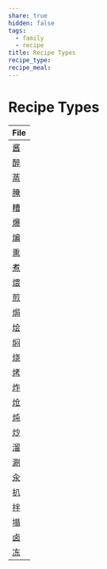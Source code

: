 ```yaml
---
share: true
hidden: false
tags:
  - family
  - recipe
title: Recipe Types
recipe_type: 
recipe_meal: 
---
```


# Recipe Types

| File                                   |
| -------------------------------------- |
| [酱](../../../../%E9%85%B1.md) |
| [醉](../../../../%E9%86%89.md) |
| [蒸](../../../../%E8%92%B8.md) |
| [腌](../../../../%E8%85%8C.md) |
| [糟](../../../../%E7%B3%9F.md) |
| [爆](../../../../%E7%88%86.md) |
| [煸](../../../../%E7%85%B8.md) |
| [熏](../../../../%E7%86%8F.md) |
| [煮](../../../../%E7%85%AE.md) |
| [煨](../../../../%E7%85%A8.md) |
| [煎](../../../../%E7%85%8E.md) |
| [焗](../../../../%E7%84%97.md) |
| [烩](../../../../%E7%83%A9.md) |
| [焖](../../../../%E7%84%96.md) |
| [烧](../../../../%E7%83%A7.md) |
| [烤](../../../../%E7%83%A4.md) |
| [炸](../../../../%E7%82%B8.md) |
| [炝](../../../../%E7%82%9D.md) |
| [炖](../../../../%E7%82%96.md) |
| [炒](../../../../%E7%82%92.md) |
| [溜](../../../../%E6%BA%9C.md) |
| [涮](../../../../%E6%B6%AE.md) |
| [汆](../../../../%E6%B1%86.md) |
| [扒](../../../../%E6%89%92.md) |
| [拌](../../../../%E6%8B%8C.md) |
| [塌](../../../../%E5%A1%8C.md) |
| [卤](../../../../%E5%8D%A4.md) |
| [冻](../../../../%E5%86%BB.md) |

